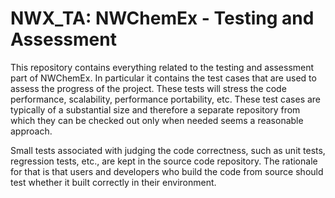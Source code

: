 # NWX_TA: NWChemEx - Testing and Assessment

This repository contains everything related to the testing and assessment part of NWChemEx. 
In particular it contains the test cases that are used to assess the progress of the
project. These tests will stress the code performance, scalability, performance portability,
etc. These test cases are typically of a substantial size and therefore a separate
repository from which they can be checked out only when needed seems a reasonable 
approach.

Small tests associated with judging the code correctness, such as unit tests,
regression tests, etc., are kept in the source code repository. The rationale for that
is that users and developers who build the code from source should test whether it
built correctly in their environment.

